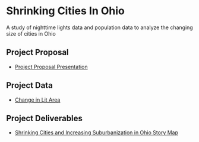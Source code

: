 # Shrinking Cities In Ohio
A study of nighttime lights data and population data to analyze the changing size of cities in Ohio

## Project Proposal
- [Project Proposal Presentation](https://docs.google.com/presentation/d/1PO6LJT4eoo45NHKQwIer9zEgmsxdDnu66bYb0qJZ-4U/edit?usp=sharing)

## Project Data
- [Change in Lit Area](https://github.com/AHarperRoss/Shrinking-Cities-In-Ohio/blob/main/Project_Data/Percent_Change_Median_Lit_Area.gpkg)

## Project Deliverables
- [Shrinking Cities and Increasing Suburbanization in Ohio Story Map](https://github.com/AHarperRoss/Shrinking-Cities-In-Ohio/blob/main/Project_Deliverables/Shrinking%20Cities%20and%20Increasing%20Suburbanization%20Story%20Map.pdf)
